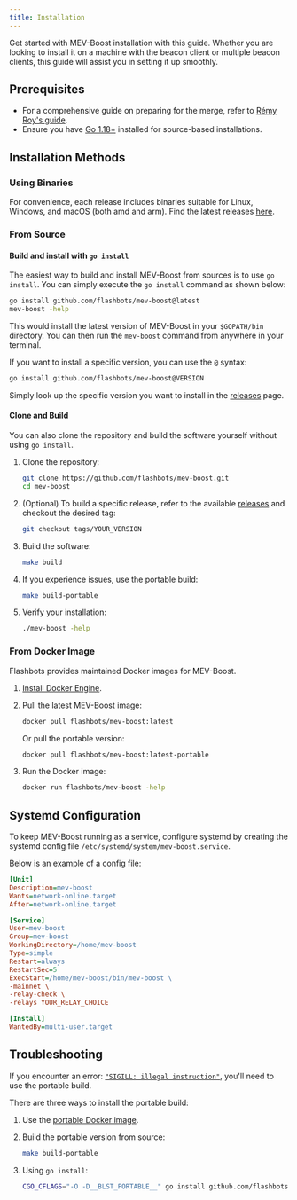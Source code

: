```yaml
---
title: Installation
---
```


Get started with MEV-Boost installation with this guide. Whether you are looking to install it on a machine with the beacon client or multiple beacon clients, this guide will assist you in setting it up smoothly.

## Prerequisites

- For a comprehensive guide on preparing for the merge, refer to [Rémy Roy's guide](https://github.com/remyroy/ethstaker/blob/main/prepare-for-the-merge.md#installing-mev-boost).
- Ensure you have [Go 1.18+](https://go.dev/doc/install) installed for source-based installations.

## Installation Methods

### Using Binaries

For convenience, each release includes binaries suitable for Linux, Windows, and macOS (both amd and arm). Find the latest releases [here](https://github.com/flashbots/mev-boost/releases).

### From Source

#### Build and install with `go install`

The easiest way to build and install MEV-Boost from sources is to use `go install`. You can simply execute the `go install` command as shown below:

```bash
go install github.com/flashbots/mev-boost@latest
mev-boost -help
```

This would install the latest version of MEV-Boost in your `$GOPATH/bin` directory. You can then run the `mev-boost` command from anywhere in your terminal.

If you want to install a specific version, you can use the `@` syntax:

```bash
go install github.com/flashbots/mev-boost@VERSION
```

Simply look up the specific version you want to install in the [releases](https://github.com/flashbots/mev-boost/releases) page.

#### Clone and Build

You can also clone the repository and build the software yourself without using `go install`.

1. Clone the repository:

   ```bash
   git clone https://github.com/flashbots/mev-boost.git
   cd mev-boost
   ```

2. (Optional) To build a specific release, refer to the available [releases](https://github.com/flashbots/mev-boost/releases) and checkout the desired tag:

   ```bash
   git checkout tags/YOUR_VERSION
   ```

3. Build the software:

   ```bash
   make build
   ```

4. If you experience issues, use the portable build:

   ```bash
   make build-portable
   ```

5. Verify your installation:

   ```bash
   ./mev-boost -help
   ```

### From Docker Image

Flashbots provides maintained Docker images for MEV-Boost.

1. [Install Docker Engine](https://docs.docker.com/engine/install/).

2. Pull the latest MEV-Boost image:

   ```bash
   docker pull flashbots/mev-boost:latest
   ```

   Or pull the portable version:

   ```bash
   docker pull flashbots/mev-boost:latest-portable
   ```

3. Run the Docker image:

   ```bash
   docker run flashbots/mev-boost -help
   ```

## Systemd Configuration

To keep MEV-Boost running as a service, configure systemd by creating the systemd config file `/etc/systemd/system/mev-boost.service`.

Below is an example of a config file:

   ```ini
   [Unit]
   Description=mev-boost
   Wants=network-online.target
   After=network-online.target

   [Service]
   User=mev-boost
   Group=mev-boost
   WorkingDirectory=/home/mev-boost
   Type=simple
   Restart=always
   RestartSec=5
   ExecStart=/home/mev-boost/bin/mev-boost \
   -mainnet \
   -relay-check \
   -relays YOUR_RELAY_CHOICE

   [Install]
   WantedBy=multi-user.target
   ```

## Troubleshooting

If you encounter an error: [`"SIGILL: illegal instruction"`](https://github.com/flashbots/mev-boost/issues/256), you'll need to use the portable build.

There are three ways to install the portable build:

1. Use the [portable Docker image](https://hub.docker.com/r/flashbots/mev-boost/tags).
2. Build the portable version from source:

   ```bash
   make build-portable
   ```

3. Using `go install`:

   ```bash
   CGO_CFLAGS="-O -D__BLST_PORTABLE__" go install github.com/flashbots/mev-boost@latest
   ```
